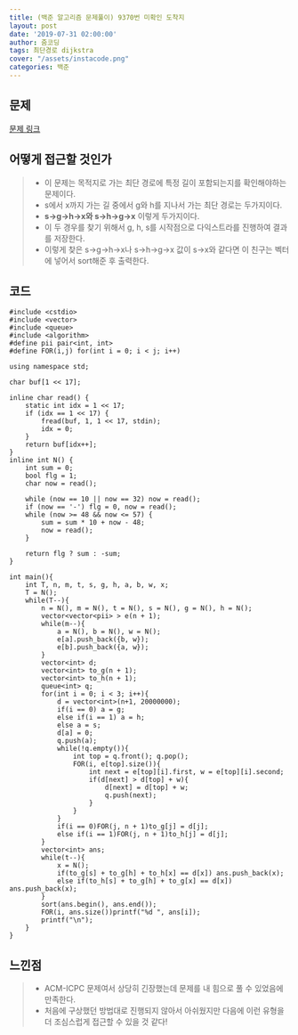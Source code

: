 ```yaml
---
title: (백준 알고리즘 문제풀이) 9370번 미확인 도착지
layout: post
date: '2019-07-31 02:00:00'
author: 줌코딩
tags: 최단경로 dijkstra
cover: "/assets/instacode.png"
categories: 백준
---
```


## 문제

[문제 링크](https://www.acmicpc.net/problem/9370)

## 어떻게 접근할 것인가

>* 이 문제는 목적지로 가는 최단 경로에 특정 길이 포함되는지를 확인해야하는 문제이다.
>* s에서 x까지 가는 길 중에서 g와 h를 지나서 가는 최단 경로는 두가지이다.
>* **s->g->h->x와 s->h->g->x** 이렇게 두가지이다.
>* 이 두 경우를 찾기 위해서 g, h, s를 시작점으로 다익스트라를 진행하여 결과를 저장한다.
>* 이렇게 찾은 s->g->h->x나 s->h->g->x 값이 s->x와 같다면 이 친구는 벡터에 넣어서 sort해준 후 출력한다.

## 코드

    #include <cstdio>
    #include <vector>
    #include <queue>
    #include <algorithm>
    #define pii pair<int, int>
    #define FOR(i,j) for(int i = 0; i < j; i++)

    using namespace std;

    char buf[1 << 17];

    inline char read() {
        static int idx = 1 << 17;
        if (idx == 1 << 17) {
            fread(buf, 1, 1 << 17, stdin);
            idx = 0;
        }
        return buf[idx++];
    }
    inline int N() {
        int sum = 0;
        bool flg = 1;
        char now = read();

        while (now == 10 || now == 32) now = read();
        if (now == '-') flg = 0, now = read();
        while (now >= 48 && now <= 57) {
            sum = sum * 10 + now - 48;
            now = read();
        }

        return flg ? sum : -sum;
    }

    int main(){
        int T, n, m, t, s, g, h, a, b, w, x;
        T = N();
        while(T--){
            n = N(), m = N(), t = N(), s = N(), g = N(), h = N();
            vector<vector<pii> > e(n + 1);
            while(m--){
                a = N(), b = N(), w = N();
                e[a].push_back({b, w});
                e[b].push_back({a, w});
            }
            vector<int> d;
            vector<int> to_g(n + 1);
            vector<int> to_h(n + 1);
            queue<int> q;        
            for(int i = 0; i < 3; i++){
                d = vector<int>(n+1, 20000000);
                if(i == 0) a = g;
                else if(i == 1) a = h;
                else a = s;
                d[a] = 0;
                q.push(a);
                while(!q.empty()){
                    int top = q.front(); q.pop();
                    FOR(i, e[top].size()){
                        int next = e[top][i].first, w = e[top][i].second;
                        if(d[next] > d[top] + w){
                            d[next] = d[top] + w;
                            q.push(next);
                        }
                    }
                }
                if(i == 0)FOR(j, n + 1)to_g[j] = d[j];
                else if(i == 1)FOR(j, n + 1)to_h[j] = d[j];            
            }
            vector<int> ans;
            while(t--){
                x = N();
                if(to_g[s] + to_g[h] + to_h[x] == d[x]) ans.push_back(x);
                else if(to_h[s] + to_g[h] + to_g[x] == d[x]) ans.push_back(x);
            }
            sort(ans.begin(), ans.end());
            FOR(i, ans.size())printf("%d ", ans[i]);
            printf("\n");
        }
    }

## 느낀점

>* ACM-ICPC 문제여서 상당히 긴장했는데 문제를 내 힘으로 풀 수 있었음에 만족한다.
>* 처음에 구상했던 방법대로 진행되지 않아서 아쉬웠지만 다음에 이런 유형을 더 조심스럽게 접근할 수 있을 것 같다!

